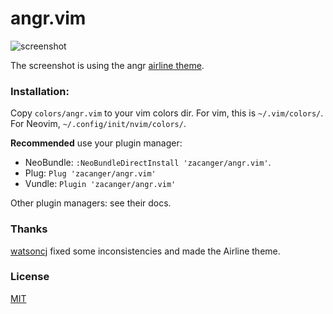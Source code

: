 # angr.vim

![screenshot](/screenshot.png?raw=true)

The screenshot is using the angr
[airline theme](https://github.com/vim-airline/vim-airline-themes).

### Installation:

Copy `colors/angr.vim` to your vim colors dir.
For vim, this is `~/.vim/colors/`. For Neovim, `~/.config/init/nvim/colors/`.

**Recommended** use your plugin manager:

* NeoBundle: `:NeoBundleDirectInstall 'zacanger/angr.vim'`.
* Plug: `Plug 'zacanger/angr.vim'`
* Vundle: `Plugin 'zacanger/angr.vim'`

Other plugin managers: see their docs.

### Thanks

[watsoncj](https://github.com/watsoncj) fixed some inconsistencies and made the
Airline theme.

### License

[MIT](./LICENSE.md)
